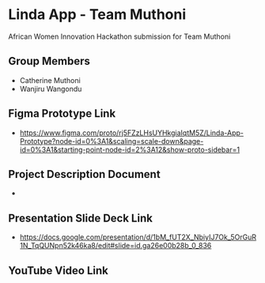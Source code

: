 # Linda App - Team Muthoni #
African Women Innovation Hackathon submission for Team Muthoni



## Group Members ##
- Catherine Muthoni
- Wanjiru Wangondu


## Figma Prototype Link ##
- https://www.figma.com/proto/rj5FZzLHsUYHkgiaIqtM5Z/Linda-App-Prototype?node-id=0%3A1&scaling=scale-down&page-id=0%3A1&starting-point-node-id=2%3A12&show-proto-sidebar=1


## Project Description  Document ##
- 


## Presentation Slide Deck Link ##
- https://docs.google.com/presentation/d/1bM_fUT2X_NbiyIJ7Ok_5OrGuR1N_TqQUNpn52k46ka8/edit#slide=id.ga26e00b28b_0_836


## YouTube Video Link ##
